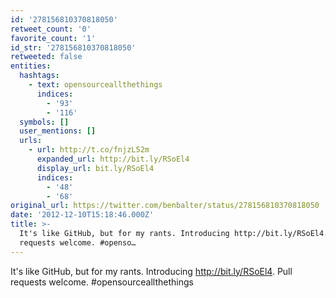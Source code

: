 ```yaml
---
id: '278156810370818050'
retweet_count: '0'
favorite_count: '1'
id_str: '278156810370818050'
retweeted: false
entities:
  hashtags:
    - text: opensourceallthethings
      indices:
        - '93'
        - '116'
  symbols: []
  user_mentions: []
  urls:
    - url: http://t.co/fnjzL52m
      expanded_url: http://bit.ly/RSoEl4
      display_url: bit.ly/RSoEl4
      indices:
        - '48'
        - '68'
original_url: https://twitter.com/benbalter/status/278156810370818050
date: '2012-12-10T15:18:46.000Z'
title: >-
  It's like GitHub, but for my rants. Introducing http://bit.ly/RSoEl4. Pull
  requests welcome. #openso…
---
```


It's like GitHub, but for my rants. Introducing http://bit.ly/RSoEl4. Pull requests welcome. #opensourceallthethings